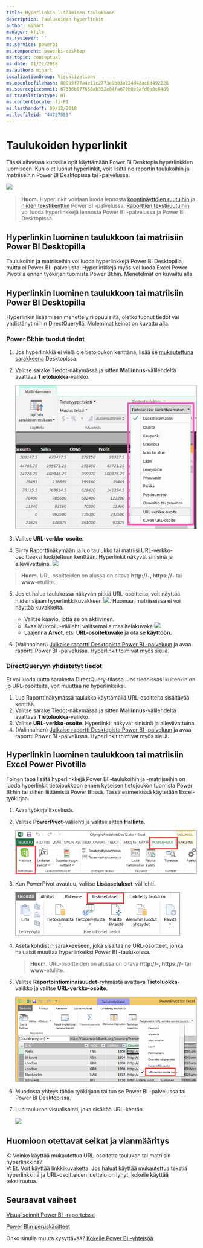 ```yaml
---
title: Hyperlinkin lisääminen taulukkoon
description: Taulukoiden hyperlinkit
author: mihart
manager: kfile
ms.reviewer: ''
ms.service: powerbi
ms.component: powerbi-desktop
ms.topic: conceptual
ms.date: 01/22/2018
ms.author: mihart
LocalizationGroup: Visualizations
ms.openlocfilehash: 80995f77a4e11c2773e9b03a224d42ac8d492228
ms.sourcegitcommit: 67336b077668ab332e04fa670b0e9afd0a0c6489
ms.translationtype: HT
ms.contentlocale: fi-FI
ms.lasthandoff: 09/12/2018
ms.locfileid: "44727555"
---
```

# <a name="hyperlinks-in-tables"></a>Taulukoiden hyperlinkit
Tässä aiheessa kurssilla opit käyttämään Power BI Desktopia hyperlinkkien luomiseen. Kun olet luonut hyperlinkit, voit lisätä ne raportin taulukoihin ja matriiseihin Power BI Desktopissa tai -palvelussa. 

![](media/power-bi-hyperlinks-in-tables/hyperlinkedtable.png)

> **Huom.** Hyperlinkit voidaan luoda lennosta [koontinäyttöjen ruutuihin](service-dashboard-edit-tile.md) ja [niiden tekstikenttiin](service-dashboard-add-widget.md) Power BI -palvelussa. [Raporttien tekstiruutuihin](service-add-hyperlink-to-text-box.md) voi luoda hyperlinkkejä lennosta Power BI -palvelussa ja Power BI Desktopissa.
> 
> 

## <a name="to-create-a-hyperlink-in-a-table-or-matrix-using-power-bi-desktop"></a>Hyperlinkin luominen taulukkoon tai matriisiin Power BI Desktopilla
Taulukoihin ja matriiseihin voi luoda hyperlinkkejä Power BI Desktopilla, mutta ei Power BI -palvelusta. Hyperlinkkejä myös voi luoda Excel Power Pivotilla ennen työkirjan tuomista Power BI:hin. Menetelmät on kuvailtu alla.

## <a name="create-a-table-or-matrix-hyperlink-in-power-bi-desktop"></a>Hyperlinkin luominen taulukkoon tai matriisiin Power BI Desktopilla
Hyperlinkin lisäämisen menettely riippuu siitä, oletko tuonut tiedot vai yhdistänyt niihin DirectQueryllä. Molemmat keinot on kuvattu alla.

### <a name="for-data-imported-into-power-bi"></a>Power BI:hin tuodut tiedot
1. Jos hyperlinkkiä ei vielä ole tietojoukon kenttänä, lisää se [mukautettuna sarakkeena](desktop-common-query-tasks.md) Desktopissa.
2. Valitse sarake Tiedot-näkymässä ja sitten **Mallinnus**-välilehdeltä avattava **Tietoluokka**-valikko.
   
    ![](media/power-bi-hyperlinks-in-tables/pbi_data_category.png)
3. Valitse **URL-verkko-osoite**.
4. Siirry Raporttinäkymään ja luo taulukko tai matriisi URL-verkko-osoitteeksi luokiteltuun kenttään. Hyperlinkit näkyvät sinisinä ja alleviivattuina.
    ![](media/power-bi-hyperlinks-in-tables/power-bi-table-with-hyperlinks2.png)
> **Huom.** URL-osoitteiden on alussa on oltava **http://-, https://-** tai **www**-etuliite.
> 
>   
5. Jos et halua taulukossa näkyvän pitkiä URL-osoitteita, voit näyttää niiden sijaan hyperlinkkikuvakkeen ![](media/power-bi-hyperlinks-in-tables/power-bi-hyperlink-icon.png). Huomaa, matriiseissa ei voi näyttää kuvakkeita.
   
   * Valitse kaavio, jotta se on aktiivinen.
   * Avaa Muotoilu-välilehti valitsemalla maalitelakuvake ![](media/power-bi-hyperlinks-in-tables/power-bi-paintroller.png).
   * Laajenna **Arvot**, etsi **URL-osoitekuvake** ja ota se **käyttöön.**
6. (Valinnainen) [Julkaise raportti Desktopista Power BI -palveluun](guided-learning/publishingandsharing.yml?tutorial-step=2) ja avaa raportti Power BI -palvelussa. Hyperlinkit toimivat myös siellä.

### <a name="for-data-connected-with-directquery"></a>DirectQueryyn yhdistetyt tiedot
Et voi luoda uutta saraketta DirectQuery-tilassa.  Jos tiedoissasi kuitenkin on jo URL-osoitteita, voit muuttaa ne hyperlinkeiksi.

1. Luo Raporttinäkymässä taulukko käyttämällä URL-osoitteita sisältävää kenttää.
2. Valitse sarake Tiedot-näkymässä ja sitten **Mallinnus**-välilehdeltä avattava **Tietoluokka**-valikko.
3. Valitse **URL-verkko-osoite**. Hyperlinkit näkyvät sinisinä ja alleviivattuina.
4. (Valinnainen) [Julkaise raportti Desktopista Power BI -palveluun](guided-learning/publishingandsharing.yml?tutorial-step=2) ja avaa raportti Power BI -palvelussa. Hyperlinkit toimivat myös siellä.

## <a name="create-a-table-or-matrix-hyperlink-in-excel-power-pivot"></a>Hyperlinkin luominen taulukkoon tai matriisiin Excel Power Pivotilla
Toinen tapa lisätä hyperlinkkejä Power BI -taulukoihin ja -matriiseihin on luoda hyperlinkit tietojoukkoon ennen kyseisen tietojoukon tuomista Power BI:hin tai siihen liittämistä Power BI:ssä. Tässä esimerkissä käytetään Excel-työkirjaa.

1. Avaa työkirja Excelissä.
2. Valitse **PowerPivot**-välilehti ja valitse sitten **Hallinta**.
   
   ![](media/power-bi-hyperlinks-in-tables/createhyperlinkinpowerpivot2.png)
3. Kun PowerPivot avautuu, valitse **Lisäasetukset**-välilehti.
   
   ![](media/power-bi-hyperlinks-in-tables/createhyperlinkinpowerpivot3.png)
4. Aseta kohdistin sarakkeeseen, joka sisältää ne URL-osoitteet, jonka haluaisit muuttaa hyperlinkeiksi Power BI -taulukoissa.
   
   > **Huom.** URL-osoitteiden on alussa on oltava **http://-, https://-** tai **www**-etuliite.
   > 
   > 
5. Valitse **Raportointiominaisuudet**-ryhmästä avattava **Tietoluokka**-valikko ja valitse **URL-verkko-osoite**. 
   
   ![](media/power-bi-hyperlinks-in-tables/createhyperlinksnew.png)
6. Muodosta yhteys tähän työkirjaan tai tuo se Power BI -palvelussa tai Power BI Desktopissa.
7. Luo taulukon visualisointi, joka sisältää URL-kentän.
   
   ![](media/power-bi-hyperlinks-in-tables/hyperlinksintables.gif)

## <a name="considerations-and-troubleshooting"></a>Huomioon otettavat seikat ja vianmääritys
K: Voinko käyttää mukautettua URL-osoitetta taulukon tai matriisin hyperlinkkinä?    
V: Et. Voit käyttää linkkikuvaketta. Jos haluat käyttää mukautettua tekstiä hyperlinkkinä ja URL-osoitteiden luettelo on lyhyt, kokeile käyttää tekstiruutua.


## <a name="next-steps"></a>Seuraavat vaiheet
[Visualisoinnit Power BI -raporteissa](visuals/power-bi-report-visualizations.md)

[Power BI:n peruskäsitteet](service-basic-concepts.md)

Onko sinulla muuta kysyttävää? [Kokeile Power BI -yhteisöä](http://community.powerbi.com/)

